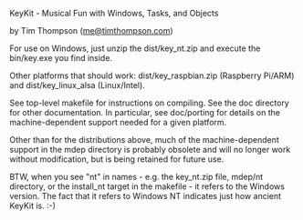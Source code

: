 KeyKit - Musical Fun with Windows, Tasks, and Objects

by Tim Thompson (me@timthompson.com)

For use on Windows, just unzip the dist/key_nt.zip and execute the bin/key.exe you find inside.

Other platforms that should work: dist/key_raspbian.zip (Raspberry Pi/ARM) and dist/key_linux_alsa (Linux/Intel).

See top-level makefile for instructions on compiling.  See the doc directory
for other documentation.  In particular, see doc/porting for details
on the machine-dependent support needed for a given platform.

Other than for the distributions above, much of the machine-dependent support in the mdep directory
is probably obsolete and will no longer work without modification, but is being retained
for future use.

BTW, when you see "nt" in names - e.g. the key_nt.zip file, mdep/nt directory, or the install_nt target
in the makefile - it refers to the Windows version.  The fact that it refers to Windows NT
indicates just how ancient KeyKit is.  :-)

